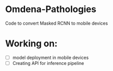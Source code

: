 # Omdena-Pathologies
Code to convert Masked RCNN to mobile devices
# Working on:
- [ ] model deployment in mobile devices
- [ ] Creating API for inference pipeline
